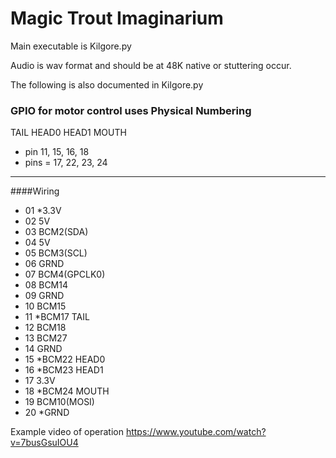 # Magic Trout Imaginarium

Main executable is Kilgore.py

Audio is wav format and should be at 48K native or stuttering occur.

The following is also documented in Kilgore.py

### GPIO for motor control uses Physical Numbering

TAIL HEAD0 HEAD1 MOUTH
- pin    11, 15, 16, 18
- pins = 17, 22, 23, 24
-----------------------------------
####Wiring
- 01 *3.3V
- 02 5V
- 03 BCM2(SDA)
- 04 5V
- 05 BCM3(SCL)
- 06 GRND
- 07 BCM4(GPCLK0)
- 08 BCM14
- 09 GRND
- 10 BCM15
- 11 *BCM17 TAIL
- 12 BCM18
- 13 BCM27
- 14 GRND
- 15 *BCM22 HEAD0
- 16 *BCM23 HEAD1
- 17 3.3V
- 18 *BCM24 MOUTH
- 19 BCM10(MOSI)
- 20 *GRND


Example video of operation
https://www.youtube.com/watch?v=7busGsuIOU4
